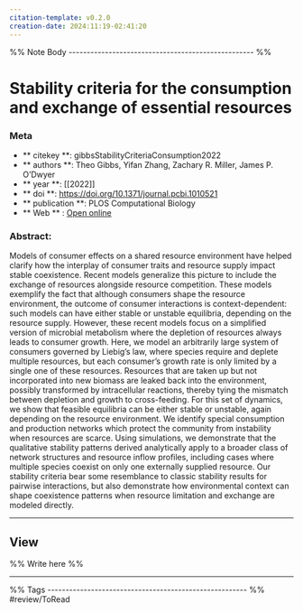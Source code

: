 ```yaml
---
citation-template: v0.2.0
creation-date: 2024:11:19-02:41:20
---
```


%% Note Body --------------------------------------------------- %%
# Stability criteria for the consumption and exchange of essential resources

### Meta
- ** citekey **: gibbsStabilityCriteriaConsumption2022
- ** authors **: Theo Gibbs, Yifan Zhang, Zachary R. Miller, James P. O’Dwyer
- ** year **: [[2022]]
- ** doi **: https://doi.org/10.1371/journal.pcbi.1010521
- ** publication **: PLOS Computational Biology
- ** Web ** : [Open online](https://dx.plos.org/10.1371/journal.pcbi.1010521)


### Abstract:
Models of consumer effects on a shared resource environment have helped clarify how the interplay of consumer traits and resource supply impact stable coexistence. Recent models generalize this picture to include the exchange of resources alongside resource competition. These models exemplify the fact that although consumers shape the resource environment, the outcome of consumer interactions is context-dependent: such models can have either stable or unstable equilibria, depending on the resource supply. However, these recent models focus on a simplified version of microbial metabolism where the depletion of resources always leads to consumer growth. Here, we model an arbitrarily large system of consumers governed by Liebig’s law, where species require and deplete multiple resources, but each consumer’s growth rate is only limited by a single one of these resources. Resources that are taken up but not incorporated into new biomass are leaked back into the environment, possibly transformed by intracellular reactions, thereby tying the mismatch between depletion and growth to cross-feeding. For this set of dynamics, we show that feasible equilibria can be either stable or unstable, again depending on the resource environment. We identify special consumption and production networks which protect the community from instability when resources are scarce. Using simulations, we demonstrate that the qualitative stability patterns derived analytically apply to a broader class of network structures and resource inflow profiles, including cases where multiple species coexist on only one externally supplied resource. Our stability criteria bear some resemblance to classic stability results for pairwise interactions, but also demonstrate how environmental context can shape coexistence patterns when resource limitation and exchange are modeled directly.

___

## View

%% Write here %%





___
%% Tags  ------------------------------------------------------- %%
#review/ToRead
